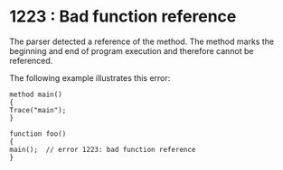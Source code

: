 # 1223 : Bad function reference

The parser detected a reference of the method. The method marks the beginning and end of program execution and therefore cannot be referenced.&#x20;

&#x20;

The following example illustrates this error:

```
method main()
{
Trace("main");
}
 
function foo()
{
main();  // error 1223: bad function reference
} 
```

